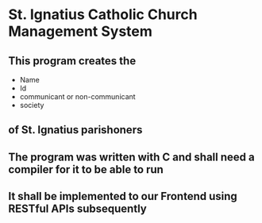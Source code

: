 # St. Ignatius Catholic Church Management System

## This program creates the
- Name
- Id
- communicant or non-communicant
- society
## of St. Ignatius parishoners

## The program was written with C and shall need a compiler for it to be able to run

## It shall be implemented to our Frontend using RESTful APIs subsequently
